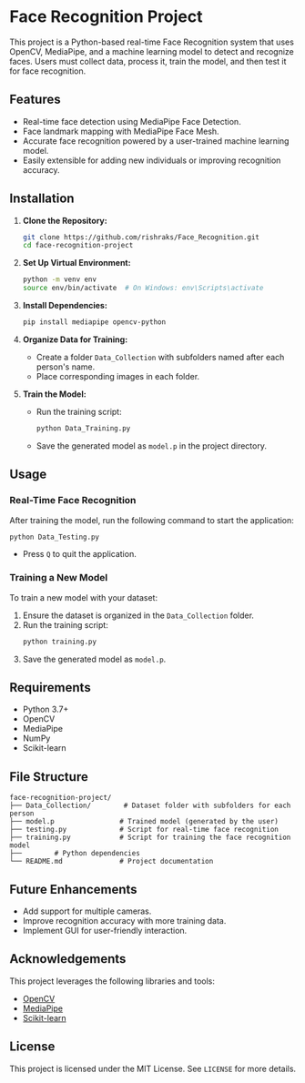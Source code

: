# Face Recognition Project

This project is a Python-based real-time Face Recognition system that uses OpenCV, MediaPipe, and a machine learning model to detect and recognize faces. Users must collect data, process it, train the model, and then test it for face recognition.

## Features
- Real-time face detection using MediaPipe Face Detection.
- Face landmark mapping with MediaPipe Face Mesh.
- Accurate face recognition powered by a user-trained machine learning model.
- Easily extensible for adding new individuals or improving recognition accuracy.

## Installation

1. **Clone the Repository:**
   ```bash
   git clone https://github.com/rishraks/Face_Recognition.git
   cd face-recognition-project
   ```

2. **Set Up Virtual Environment:**
   ```bash
   python -m venv env
   source env/bin/activate  # On Windows: env\Scripts\activate
   ```

3. **Install Dependencies:**
   ```bash
   pip install mediapipe opencv-python
   ```

4. **Organize Data for Training:**
   - Create a folder `Data_Collection` with subfolders named after each person's name.
   - Place corresponding images in each folder.

5. **Train the Model:**
   - Run the training script:
     ```bash
     python Data_Training.py
     ```
   - Save the generated model as `model.p` in the project directory.

## Usage

### Real-Time Face Recognition
After training the model, run the following command to start the application:
```bash
python Data_Testing.py
```
- Press `Q` to quit the application.

### Training a New Model
To train a new model with your dataset:
1. Ensure the dataset is organized in the `Data_Collection` folder.
2. Run the training script:
   ```bash
   python training.py
   ```
3. Save the generated model as `model.p`.

## Requirements
- Python 3.7+
- OpenCV
- MediaPipe
- NumPy
- Scikit-learn

## File Structure
```
face-recognition-project/
├── Data_Collection/        # Dataset folder with subfolders for each person
├── model.p                # Trained model (generated by the user)
├── testing.py             # Script for real-time face recognition
├── training.py            # Script for training the face recognition model
├──        # Python dependencies
└── README.md              # Project documentation
```

## Future Enhancements
- Add support for multiple cameras.
- Improve recognition accuracy with more training data.
- Implement GUI for user-friendly interaction.

## Acknowledgements
This project leverages the following libraries and tools:
- [OpenCV](https://opencv.org/)
- [MediaPipe](https://mediapipe.dev/)
- [Scikit-learn](https://scikit-learn.org/)

## License
This project is licensed under the MIT License. See `LICENSE` for more details.
